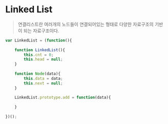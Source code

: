 # Linked List

> 연결리스트란 여러개의 노드들이 연결되어있는 형태로 다양한 자료구조의 기반이 되는 자료구조이다.



```javascript
var LinkedList = (function(){
    
    function LinkedList(){
        this.cnt = 0;
        this.head = null;
    }
    
    function Node(data){
        this.data = data;
        this.next = null;
    }
    
    LinkedList.prototype.add = function(data){
        
    }
    
})();
```



